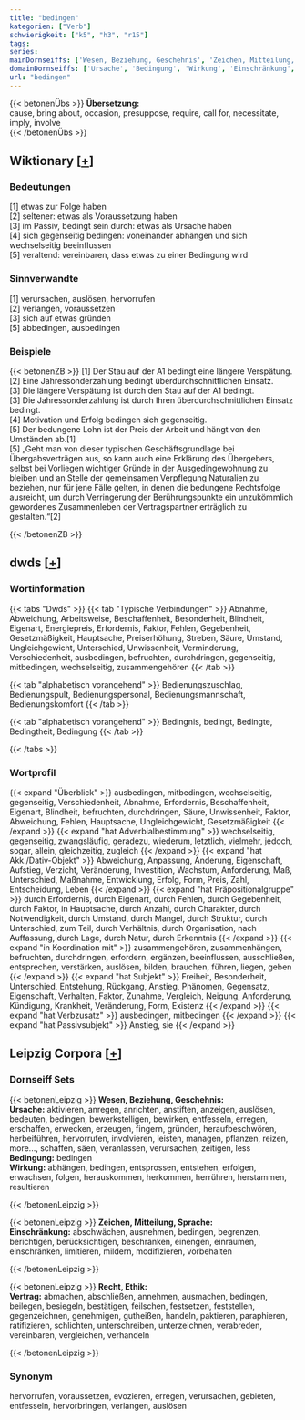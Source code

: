 ```yaml
---
title: "bedingen"
kategorien: ["Verb"]
schwierigkeit: ["k5", "h3", "r15"]
tags:
series:
mainDornseiffs: ['Wesen, Beziehung, Geschehnis', 'Zeichen, Mitteilung, Sprache', 'Recht, Ethik']
domainDornseiffs: ['Ursache', 'Bedingung', 'Wirkung', 'Einschränkung', 'Vertrag']
url: "bedingen"
---
```


{{< betonenÜbs >}}
**Übersetzung:**  
cause, bring about, occasion, presuppose, require, call for, necessitate, imply, involve  
{{< /betonenÜbs >}}

## Wiktionary [[+](https://de.wiktionary.org/wiki/bedingen)]

### Bedeutungen
[1] etwas zur Folge haben  
[2] seltener: etwas als Voraussetzung haben  
[3] im Passiv, bedingt sein durch: etwas als Ursache haben  
[4] sich gegenseitig bedingen: voneinander abhängen und sich wechselseitig beeinflussen  
[5] veraltend: vereinbaren, dass etwas zu einer Bedingung wird  

### Sinnverwandte
[1] verursachen, auslösen, hervorrufen  
[2] verlangen, voraussetzen  
[3] sich auf etwas gründen  
[5] abbedingen, ausbedingen  

### Beispiele
{{< betonenZB >}}
[1] Der Stau auf der A1 bedingt eine längere Verspätung.  
[2] Eine Jahressonderzahlung bedingt überdurchschnittlichen Einsatz.  
[3] Die längere Verspätung ist durch den Stau auf der A1 bedingt.  
[3] Die Jahressonderzahlung ist durch Ihren überdurchschnittlichen Einsatz bedingt.  
[4] Motivation und Erfolg bedingen sich gegenseitig.  
[5] Der bedungene Lohn ist der Preis der Arbeit und hängt von den Umständen ab.[1]  
[5] „Geht man von dieser typischen Geschäftsgrundlage bei Übergabsverträgen aus, so kann auch eine Erklärung des Übergebers, selbst bei Vorliegen wichtiger Gründe in der Ausgedingewohnung zu bleiben und an Stelle der gemeinsamen Verpflegung Naturalien zu beziehen, nur für jene Fälle gelten, in denen die bedungene Rechtsfolge ausreicht, um durch Verringerung der Berührungspunkte ein unzukömmlich gewordenes Zusammenleben der Vertragspartner erträglich zu gestalten.“[2]  

{{< /betonenZB >}}


## dwds [[+](https://www.dwds.de/wb/bedingen)]

### Wortinformation
{{< tabs "Dwds" >}}
{{< tab "Typische Verbindungen" >}}
Abnahme, Abweichung, Arbeitsweise, Beschaffenheit, Besonderheit, Blindheit, Eigenart, Energiepreis, Erfordernis, Faktor, Fehlen, Gegebenheit, Gesetzmäßigkeit, Hauptsache, Preiserhöhung, Streben, Säure, Umstand, Ungleichgewicht, Unterschied, Unwissenheit, Verminderung, Verschiedenheit, ausbedingen, befruchten, durchdringen, gegenseitig, mitbedingen, wechselseitig, zusammengehören
{{< /tab >}}

{{< tab "alphabetisch vorangehend" >}}
Bedienungszuschlag, Bedienungspult, Bedienungspersonal, Bedienungsmannschaft, Bedienungskomfort
{{< /tab >}}

{{< tab "alphabetisch vorangehend" >}}
Bedingnis, bedingt, Bedingte, Bedingtheit, Bedingung
{{< /tab >}}

{{< /tabs >}}

### Wortprofil
{{< expand "Überblick" >}} ausbedingen, mitbedingen, wechselseitig, gegenseitig, Verschiedenheit, Abnahme, Erfordernis, Beschaffenheit, Eigenart, Blindheit, befruchten, durchdringen, Säure, Unwissenheit, Faktor, Abweichung, Fehlen, Hauptsache, Ungleichgewicht, Gesetzmäßigkeit {{< /expand >}}
{{< expand "hat Adverbialbestimmung" >}} wechselseitig, gegenseitig, zwangsläufig, geradezu, wiederum, letztlich, vielmehr, jedoch, sogar, allein, gleichzeitig, zugleich {{< /expand >}}
{{< expand "hat Akk./Dativ-Objekt" >}} Abweichung, Anpassung, Änderung, Eigenschaft, Aufstieg, Verzicht, Veränderung, Investition, Wachstum, Anforderung, Maß, Unterschied, Maßnahme, Entwicklung, Erfolg, Form, Preis, Zahl, Entscheidung, Leben {{< /expand >}}
{{< expand "hat Präpositionalgruppe" >}} durch Erfordernis, durch Eigenart, durch Fehlen, durch Gegebenheit, durch Faktor, in Hauptsache, durch Anzahl, durch Charakter, durch Notwendigkeit, durch Umstand, durch Mangel, durch Struktur, durch Unterschied, zum Teil, durch Verhältnis, durch Organisation, nach Auffassung, durch Lage, durch Natur, durch Erkenntnis {{< /expand >}}
{{< expand "in Koordination mit" >}} zusammengehören, zusammenhängen, befruchten, durchdringen, erfordern, ergänzen, beeinflussen, ausschließen, entsprechen, verstärken, auslösen, bilden, brauchen, führen, liegen, geben {{< /expand >}}
{{< expand "hat Subjekt" >}} Freiheit, Besonderheit, Unterschied, Entstehung, Rückgang, Anstieg, Phänomen, Gegensatz, Eigenschaft, Verhalten, Faktor, Zunahme, Vergleich, Neigung, Anforderung, Kündigung, Krankheit, Veränderung, Form, Existenz {{< /expand >}}
{{< expand "hat Verbzusatz" >}} ausbedingen, mitbedingen {{< /expand >}}
{{< expand "hat Passivsubjekt" >}} Anstieg, sie {{< /expand >}}

## Leipzig Corpora [[+](https://corpora.uni-leipzig.de/en/res?word=bedingen&corpusId=deu_newscrawl-public_2018)]

### Dornseiff Sets
{{< betonenLeipzig >}}
**Wesen, Beziehung, Geschehnis:**  
**Ursache:** aktivieren, anregen, anrichten, anstiften, anzeigen, auslösen, bedeuten, bedingen, bewerkstelligen, bewirken, entfesseln, erregen, erschaffen, erwecken, erzeugen, fingern, gründen, heraufbeschwören, herbeiführen, hervorrufen, involvieren, leisten, managen, pflanzen, reizen, more..., schaffen, säen, veranlassen, verursachen, zeitigen, less  
**Bedingung:** bedingen  
**Wirkung:** abhängen, bedingen, entsprossen, entstehen, erfolgen, erwachsen, folgen, herauskommen, herkommen, herrühren, herstammen, resultieren  

{{< /betonenLeipzig >}}


{{< betonenLeipzig >}}
**Zeichen, Mitteilung, Sprache:**  
**Einschränkung:** abschwächen, ausnehmen, bedingen, begrenzen, berichtigen, berücksichtigen, beschränken, einengen, einräumen, einschränken, limitieren, mildern, modifizieren, vorbehalten  

{{< /betonenLeipzig >}}


{{< betonenLeipzig >}}
**Recht, Ethik:**  
**Vertrag:** abmachen, abschließen, annehmen, ausmachen, bedingen, beilegen, besiegeln, bestätigen, feilschen, festsetzen, feststellen, gegenzeichnen, genehmigen, gutheißen, handeln, paktieren, paraphieren, ratifizieren, schlichten, unterschreiben, unterzeichnen, verabreden, vereinbaren, vergleichen, verhandeln  

{{< /betonenLeipzig >}}

### Synonym
hervorrufen, voraussetzen, evozieren, erregen, verursachen, gebieten, entfesseln, hervorbringen, verlangen, auslösen

